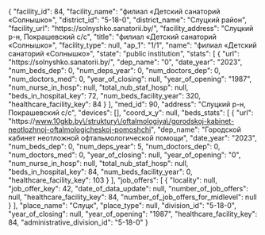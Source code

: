 {
    "facility_id": 84,
    "facility_name": "филиал «Детский санаторий «Солнышко»",
    "district_id": "5-18-0",
    "district_name": "Слуцкий район",
    "facility_url": "https:\/\/solnyshko.sanatorii.by\/",
    "facility_address": "Слуцкий р-н, Покрашевский с\/с",
    "title": "филиал «Детский санаторий «Солнышко»",
    "facility_type": null,
    "ap_1": "1\/1",
    "name": "филиал «Детский санаторий «Солнышко»",
    "state": "public institution",
    "stats": [
        {
            "url": "https:\/\/solnyshko.sanatorii.by\/",
            "dep_name": "0",
            "date_year": "2023",
            "num_beds_dep": 0,
            "num_deps_year": 0,
            "num_doctors_dep": 0,
            "num_doctors_med": 0,
            "year_of_closing": null,
            "year_of_opening": "1987",
            "num_nurse_in_hosp": null,
            "total_nub_staf_hosp": null,
            "beds_in_hospital_key": 72,
            "num_beds_facility_year": 320,
            "healthcare_facility_key": 84
        }
    ],
    "med_id": 90,
    "address": "Слуцкий р-н, Покрашевский с\/с",
    "devices": [],
    "coord_x_y": null,
    "beds_stats": [
        {
            "url": "https:\/\/www.10gkb.by\/struktury\/oftalmologiya\/gorodskoj-kabinet-neotlozhnoj-oftalmologicheskoj-pomoshchi",
            "dep_name": "Городской кабинет неотложной офтальмологической помощи",
            "date_year": "2023",
            "num_beds_dep": 0,
            "num_deps_year": 5,
            "num_doctors_dep": 0,
            "num_doctors_med": 0,
            "year_of_closing": null,
            "year_of_opening": "0",
            "num_nurse_in_hosp": null,
            "total_nub_staf_hosp": null,
            "beds_in_hospital_key": 84,
            "num_beds_facility_year": 0,
            "healthcare_facility_key": 103
        }
    ],
    "job_offers": [
        {
            "locality": null,
            "job_offer_key": 42,
            "date_of_data_update": null,
            "number_of_job_offers": null,
            "healthcare_facility_key": 84,
            "number_of_job_offers_for_midlevel": null
        }
    ],
    "place_name": "Слуцк",
    "place_type": null,
    "division_id": "5-18-0",
    "year_of_closing": null,
    "year_of_opening": "1987",
    "healthcare_facility_key": 84,
    "administrative_division_id": "5-18-0"
}